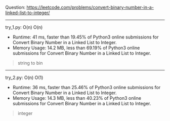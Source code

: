 Question: https://leetcode.com/problems/convert-binary-number-in-a-linked-list-to-integer/

---

try_1.py: O(n) O(n)

* Runtime: 41 ms, faster than 19.45% of Python3 online submissions for Convert Binary Number in a Linked List to Integer.
* Memory Usage: 14.2 MB, less than 69.19% of Python3 online submissions for Convert Binary Number in a Linked List to Integer.

> string to bin

---

try_2.py: O(n) O(1)

* Runtime: 36 ms, faster than 25.46% of Python3 online submissions for Convert Binary Number in a Linked List to Integer.
* Memory Usage: 14.3 MB, less than 40.23% of Python3 online submissions for Convert Binary Number in a Linked List to Integer.

> integer
